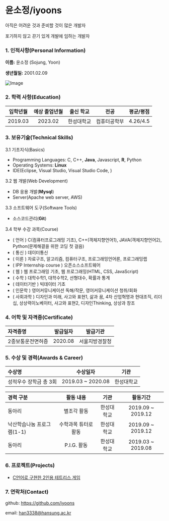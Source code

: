 # 윤소정/iyoons

아직은 어려운 것과 준비할 것이 많은 개발자

포기하지 않고 끈기 있게 개발에 임하는 개발자



### 1. 인적사항(Personal Information)

**이름:** 윤소정 (Sojung, Yoon)

**생년월일:** 2001.02.09

![Image](https://github.com/iyoons/hello-me/blob/cv/image/sojung.JPG)



### 2. 학력 사항(Education)

| 입학년월 | 예상 졸업년월 | 출신 학교  |     전공     | 평균/평점 |
| :------: | :-----------: | :--------: | :----------: | :-------: |
| 2019.03  |    2023.02    | 한성대학교 | 컴퓨터공학부 | 4.26/4.5  |



### 3. 보유기술(Technical Skills)

3.1  기초지식(Basics)

* Programming Languages: C, C++, __Java__, Javascript, __R__, Python
* Operating Systems: __Linux__
* IDE(Eclipse, Visual Studio, Visual Studio Code, )

3.2 웹 개발(Web Development)

* DB 응용 개발(__Mysql__)
* Server(Apache web server, AWS)

3.3 소프트웨어 도구(Software Tools)

* 소스코드관리(__Git__)

3.4 학부 수강 과목(Course)

* ( 언어 ) C(컴퓨터프로그래밍 기초), C++(객체지향언어1), JAVA(객체지향언어2), Python(문제해결을 위한 코딩 첫 걸음)
* ( 통신 ) 데이터통신 
* ( 이론 ) 자료구조, 알고리즘, 컴퓨터구조, 프로그래밍언어론, 프로그래밍랩
* ( IPP Internship course ) 오픈소스소프트웨어
* ( 웹 ) 웹 프로그래밍 기초, 웹 프로그래밍(HTML, CSS, JavaScript)
* ( 수학 ) 대학수학1, 대학수학2, 선형대수, 확률과 통계
* ( 데이터기반 ) 빅데이터 기초
* ( 인문학 ) 영어커뮤니케이션 독해/작문, 영어커뮤니케이션 청취/회화
* ( 사회과학 ) 디자인과 미래, 사고와 표현1, 삶과 꿈, 4차 산업혁명과 현대조직, 리더십, 상상력이노베이터, 사고와 표현2, 디자인Thinking, 상상과 창조



### 4. 어학 및 자격증(Certificate)

| 자격증명          | 발급일자 |    발급기관    |
| :---------------- | :------: | :------------: |
| 2종보통운전면허증 | 2020.08  | 서울지방경찰청 |



### 5. 수상 및 경력(Awards & Career)

| 수상명                 |     수상일자      |    기관    |
| :--------------------- | :---------------: | :--------: |
| 성적우수 장학금 총 3회 | 2019.03 ~ 2020.08 | 한성대학교 |


| 경력 구분                  |      활동 내용       |    기관    |     활동기간      |
| :------------------------- | :------------------: | :--------: | :---------------: |
| 동아리                     |     별조각 활동      | 한성대학교 | 2019.09 ~ 2019.12 |
| 낙산학습나눔 프로그램(1-1) | 수학과목 튜터로 활동 | 한성대학교 | 2019.09 ~ 2019.12 |
| 동아리                     |     P.I.G. 활동      | 한성대학교 | 2019.03 ~ 2019.08 |



### 6. 프로젝트(Projects)

* [C언어로 구현한 2인용 테트리스 게임](https://github.com/iyoons/2-Player-Tetris.git)



### 7. 연락처(Contact)

github: https://github.com/iyoons

email: han3338@hansung.ac.kr


